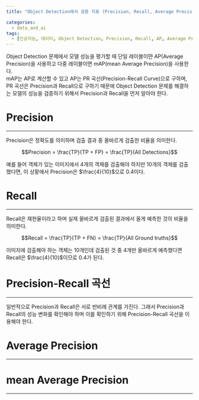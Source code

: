 ```yaml
---
title: "Object Detection에서 검증 지표 (Precision, Recall, Average Precision, mAP)"

categories:
  - data_and_ai
tags:
  - [인공지능, 데이터, Object Detection, Precision, Recall, AP, Average Precision, 검증 지표]
---
```


Object Detection 문제에서 모델 성능을 평가할 때 단일 레이블이먄 AP(Average Precision)을 사용하고 다중 레이블이면 mAP(mean Average Precision)을 사용한다.<br>
mAP는 AP로 계산할 수 있고 AP는 PR 곡선(Precision-Recall Curve)으로 구하며, PR 곡선은 Precision과 Recall으로 구하기 때문에 Object Detection 문제를 해결하는 모델의 성능을 검증하기 위해서 Precision과 Recall을 먼저 알아야 한다.<br>

# Precision
-----

Precision은 정확도를 의미하며 검출 결과 중 올바르게 검출한 비율을 의미한다.<br>

$$Precision = \frac{TP}{TP + FP} = \frac{TP}{All Detections}$$

예를 들어 객체가 있는 이미지에서 4개의 객체를 검출해야 하지만 10개의 객체를 검출했다면, 이 상황에서 Precision은 $\frac{4}{10}$으로 0.4이다.<br>

# Recall
-----

Recall은 재현율이라고 하며 실제 올바르게 검출된 결과에서 올게 예측한 것의 비율을 의미한다.<br>

$$Recall = \frac{TP}{TP + FN} = \frac{TP}{All Ground truths}$$

이미지에 검출해야 하는 객체는 10개인데 검출된 것 중 4개만 올바르게 예측했다면 Recall은 $\frac{4}{10}$이므로 0.4가 된다.<br>

# Precision-Recall 곡선
-----

일반적으로 Precision과 Recall은 서로 반비례 관계를 가진다. 그래서 Precision과 Recall의 성능 변화를 확인해야 하며 이를 확인하기 위해 Precision-Recall 곡선을 이용해야 한다.<br>


# Average Precision
-----



# mean Average Precision
-----

